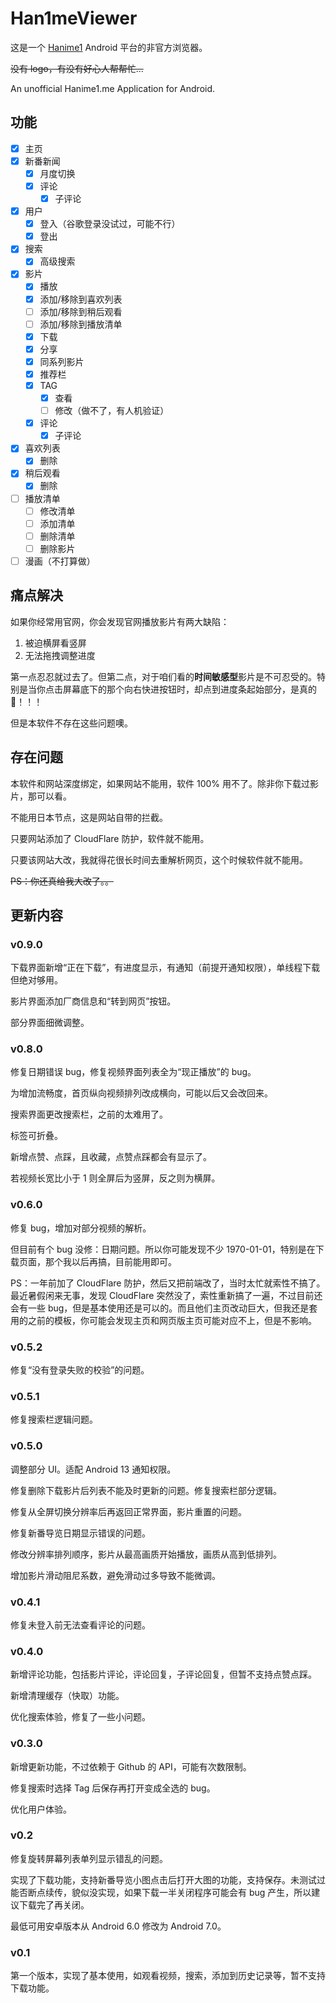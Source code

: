 # Han1meViewer

这是一个 [Hanime1](https://hanime1.me/) Android 平台的非官方浏览器。

~~没有 logo，有没有好心人帮帮忙...~~

An unofficial Hanime1.me Application for Android.

## 功能

- [x] 主页
- [x] 新番新闻
  - [x] 月度切换
  - [x] 评论
    - [x] 子评论
- [x] 用户
  - [x] 登入（谷歌登录没试过，可能不行）
  - [x] 登出
- [x] 搜索
  - [x] 高级搜索
- [x] 影片
  - [x] 播放
  - [x] 添加/移除到喜欢列表
  - [ ] 添加/移除到稍后观看
  - [ ] 添加/移除到播放清单
  - [x] 下载
  - [x] 分享
  - [x] 同系列影片
  - [x] 推荐栏
  - [x] TAG
    - [x] 查看
    - [ ] 修改（做不了，有人机验证）
  - [x] 评论
    - [x] 子评论
- [x] 喜欢列表
  - [x] 删除
- [x] 稍后观看
  - [x] 删除
- [ ] 播放清单
  - [ ] 修改清单
  - [ ] 添加清单
  - [ ] 删除清单
  - [ ] 删除影片
- [ ] 漫画（不打算做）

## 痛点解决

如果你经常用官网，你会发现官网播放影片有两大缺陷：

1. 被迫横屏看竖屏
2. 无法拖拽调整进度

第一点忍忍就过去了。但第二点，对于咱们看的**时间敏感型**影片是不可忍受的。特别是当你点击屏幕底下的那个向右快进按钮时，却点到进度条起始部分，是真的🤬！！！

但是本软件不存在这些问题噢。

## 存在问题

本软件和网站深度绑定，如果网站不能用，软件 100% 用不了。除非你下载过影片，那可以看。

不能用日本节点，这是网站自带的拦截。

只要网站添加了 CloudFlare 防护，软件就不能用。

只要该网站大改，我就得花很长时间去重解析网页，这个时候软件就不能用。

~~PS：你还真给我大改了。。~~

## 更新内容

### v0.9.0

下载界面新增“正在下载”，有进度显示，有通知（前提开通知权限），单线程下载但绝对够用。

影片界面添加厂商信息和“转到网页”按钮。

部分界面细微调整。

### v0.8.0

修复日期错误 bug，修复视频界面列表全为“现正播放”的 bug。

为增加流畅度，首页纵向视频排列改成横向，可能以后又会改回来。

搜索界面更改搜索栏，之前的太难用了。

标签可折叠。

新增点赞、点踩，且收藏，点赞点踩都会有显示了。

若视频长宽比小于 1 则全屏后为竖屏，反之则为横屏。

### v0.6.0

修复 bug，增加对部分视频的解析。

但目前有个 bug 没修：日期问题。所以你可能发现不少 1970-01-01，特别是在下载页面，那个我以后再搞，目前能用即可。

PS：一年前加了 CloudFlare 防护，然后又把前端改了，当时太忙就索性不搞了。最近暑假闲来无事，发现 CloudFlare 突然没了，索性重新搞了一遍，不过目前还会有一些 bug，但是基本使用还是可以的。而且他们主页改动巨大，但我还是套用的之前的模板，你可能会发现主页和网页版主页可能对应不上，但是不影响。

### v0.5.2

修复“没有登录失败的校验”的问题。

### v0.5.1

修复搜索栏逻辑问题。

### v0.5.0

调整部分 UI。适配 Android 13 通知权限。

修复删除下载影片后列表不能及时更新的问题。修复搜索栏部分逻辑。

修复从全屏切换分辨率后再返回正常界面，影片重置的问题。

修复新番导览日期显示错误的问题。

修改分辨率排列顺序，影片从最高画质开始播放，画质从高到低排列。

增加影片滑动阻尼系数，避免滑动过多导致不能微调。

### v0.4.1

修复未登入前无法查看评论的问题。

### v0.4.0

新增评论功能，包括影片评论，评论回复，子评论回复，但暂不支持点赞点踩。

新增清理缓存（快取）功能。

优化搜索体验，修复了一些小问题。

### v0.3.0

新增更新功能，不过依赖于 Github 的 API，可能有次数限制。

修复搜索时选择 Tag 后保存再打开变成全选的 bug。

优化用户体验。

### v0.2

修复旋转屏幕列表单列显示错乱的问题。

实现了下载功能，支持新番导览小图点击后打开大图的功能，支持保存。未测试过能否断点续传，貌似没实现，如果下载一半关闭程序可能会有 bug 产生，所以建议下载完了再关闭。

最低可用安卓版本从 Android 6.0 修改为 Android 7.0。

### v0.1

第一个版本，实现了基本使用，如观看视频，搜索，添加到历史记录等，暂不支持下载功能。